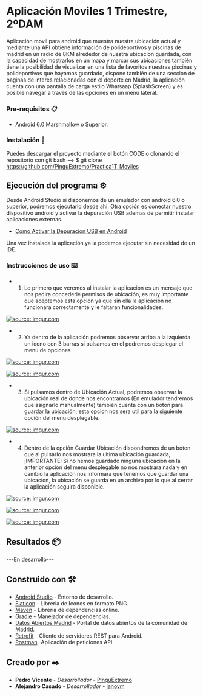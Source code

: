# Aplicación Moviles 1 Trimestre, 2ºDAM

Aplicación movil para android que muestra nuestra ubicación actual y mediante una API obtiene información de polideportivos y piscinas de madrid en un radio de 8KM alrededor de nuestra ubicacion guardada, con la capacidad de mostrarlos en un mapa y marcar sus ubicaciones también tiene la posibilidad de visualizar en una lista de favoritos nuestras piscinas y polideportivos que hayamos guardado, dispone también de una seccion de paginas de interes relacionadas con el deporte en Madrid, la aplicación cuenta con una pantalla de carga estilo Whatsaap (SplashScreen) y es posible navegar a traves de las opciones en un menu lateral.


### Pre-requisitos 📋

* Android 6.0 Marshmallow o Superior. 


### Instalación 🔧

Puedes descargar el proyecto mediante el botón CODE o clonando el repositorio con git bash
--> $ git clone https://github.com/PinguExtremo/Practica1T_Moviles


## Ejecución del programa ⚙️

Desde Android Studio si disponemos de un emulador con android 6.0 o superior, podremos ejecutarlo desde ahi.
Otra opción es conectar nuestro dispositivo android y activar la depuración USB ademas de permitir instalar aplicaciones externas.
* [Como Activar la Depuracion USB en Android](https://www.youtube.com/watch?v=w5e5aTMWgjQ)

Una vez instalada la aplicación ya la podemos ejecutar sin necesidad de un IDE.


### Instrucciones de uso ⌨️

* 1. Lo primero que veremos al instalar la aplicacion es un mensaje que nos pedira concederle permisos de ubicación, es muy importante que aceptemos esta opcion ya que sin ella la aplicación no funcionara correctamente y le faltaran funcionalidades.

<a href="https://imgur.com/e2Q8muP"><img src="https://i.imgur.com/e2Q8muP.png" title="source: imgur.com" /></a>

* 2. Ya dentro de la aplicación podremos observar arriba a la izquierda un icono con 3 barras si pulsamos en el podremos desplegar el menu de opciones

<a href="https://imgur.com/DjNerKT"><img src="https://i.imgur.com/DjNerKT.png" title="source: imgur.com" /></a>

<a href="https://imgur.com/71qaKIf"><img src="https://i.imgur.com/71qaKIf.png" title="source: imgur.com" /></a>

* 3. Si pulsamos dentro de Ubicación Actual, podremos observar la ubicación real de donde nos encontramos (En emulador tendremos que asignarlo manualmente) también cuenta con un boton para guardar la ubicación, esta opcion nos sera util para la siguiente opción del menu desplegable.

<a href="https://imgur.com/3rY6S89"><img src="https://i.imgur.com/3rY6S89.png" title="source: imgur.com" /></a>

* 4. Dentro de la opción Guardar Ubicación dispondremos de un boton que al pulsarlo nos mostrara la ultima ubicación guardada, ¡IMPORTANTE! Si no hemos guardado ninguna ubicación en la anterior opción del menu desplegable no nos mostrara nada y en cambio la aplicación nos informara que tenemos que guardar una ubicacíon, la ubicación se guarda en un archivo por lo que al cerrar la aplicación seguira disponible.

<a href="https://imgur.com/k6vhO8J"><img src="https://i.imgur.com/k6vhO8J.png" title="source: imgur.com" /></a>

<a href="https://imgur.com/4fBEooT"><img src="https://i.imgur.com/4fBEooT.png" title="source: imgur.com" /></a>

<a href="https://imgur.com/a1n2Bqd"><img src="https://i.imgur.com/a1n2Bqd.png" title="source: imgur.com" /></a>

## Resultados 📦

---En desarrollo---


## Construido con 🛠️

* [Android Studio](https://developer.android.com/studio?hl=es) - Entorno de desarrollo.
* [Flaticon](https://www.flaticon.es) - Libreria de Iconos en formato PNG.
* [Maven](https://mvnrepository.com) - Libreria de dependencias online.
* [Gradle](https://maven.apache.org/) - Manejador de dependencias.
* [Datos Abiertos Madrid](https://datos.madrid.es/portal/site/egob/) - Portal de datos abiertos de la comunidad de Madrid.
* [Retrofit](https://square.github.io/retrofit/) - Cliente de servidores REST para Android.
* [Postman](https://www.postman.com) -Aplicación de peticiones API.


## Creado por ✒️

* **Pedro Vicente** - *Desarrollador* - [PinguExtremo](https://github.com/PinguExtremo)
* **Alejandro Casado** - *Desarrollador* - [janovm](https://github.com/janovm)
